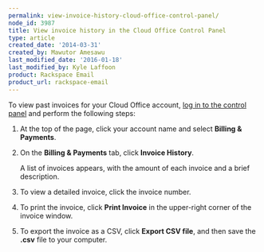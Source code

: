 ```yaml
---
permalink: view-invoice-history-cloud-office-control-panel/
node_id: 3987
title: View invoice history in the Cloud Office Control Panel
type: article
created_date: '2014-03-31'
created_by: Mawutor Amesawu
last_modified_date: '2016-01-18'
last_modified_by: Kyle Laffoon
product: Rackspace Email
product_url: rackspace-email
---
```


To view past invoices for your Cloud Office account, [log in to the
control panel](https://cp.rackspace.com/) and perform the following
steps:

1. At the top of the page, click your account name and select **Billing & Payments**.
2. On the **Billing & Payments** tab, click **Invoice History**.

    A list of invoices appears, with the amount of each invoice and a brief description.
    
3. To view a detailed invoice, click the invoice number.
4. To print the invoice, click **Print Invoice** in the upper-right corner of the invoice window.
5. To export the invoice as a CSV, click **Export CSV file**, and then save the **.csv** file to your computer.
